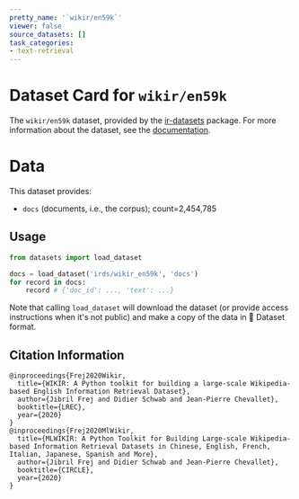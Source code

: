```yaml
---
pretty_name: '`wikir/en59k`'
viewer: false
source_datasets: []
task_categories:
- text-retrieval
---
```


# Dataset Card for `wikir/en59k`

The `wikir/en59k` dataset, provided by the [ir-datasets](https://ir-datasets.com/) package.
For more information about the dataset, see the [documentation](https://ir-datasets.com/wikir#wikir/en59k).

# Data

This dataset provides:
 - `docs` (documents, i.e., the corpus); count=2,454,785


## Usage

```python
from datasets import load_dataset

docs = load_dataset('irds/wikir_en59k', 'docs')
for record in docs:
    record # {'doc_id': ..., 'text': ...}

```

Note that calling `load_dataset` will download the dataset (or provide access instructions when it's not public) and make a copy of the
data in 🤗 Dataset format.

## Citation Information

```
@inproceedings{Frej2020Wikir,
  title={WIKIR: A Python toolkit for building a large-scale Wikipedia-based English Information Retrieval Dataset},
  author={Jibril Frej and Didier Schwab and Jean-Pierre Chevallet},
  booktitle={LREC},
  year={2020}
}
@inproceedings{Frej2020MlWikir,
  title={MLWIKIR: A Python Toolkit for Building Large-scale Wikipedia-based Information Retrieval Datasets in Chinese, English, French, Italian, Japanese, Spanish and More},
  author={Jibril Frej and Didier Schwab and Jean-Pierre Chevallet},
  booktitle={CIRCLE},
  year={2020}
}
```
